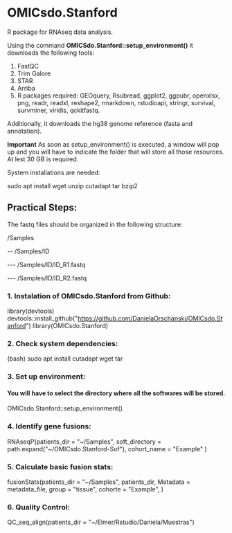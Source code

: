# OMICsdo.Stanford

R package for RNAseq data analysis.

Using the command **OMICSdo.Stanford::setup_environment()** it downloads the following tools:
1. FastQC
2. Trim Galore
3. STAR
4. Arriba
5. R packages required:
   GEOquery, Rsubread, ggplot2, ggpubr, openxlsx, png, readr, readxl, reshape2, rmarkdown, rstudioapi, stringr, survival, survminer, viridis, qckitfastq.

Additionally, it downloads the hg38 genome reference (fasta and annotation).

**Important** As soon as setup_environment() is executed, a window will pop up and you will have to indicate the folder that will store all those resources. At lest 30 GB is required.

System installations are needed:

sudo apt install wget unzip cutadapt tar bzip2

## Practical Steps:

The fastq files should be organized in the following structure:

/Samples

--  /Samples/ID

---     /Samples/ID/ID_R1.fastq

---     /Samples/ID/ID_R2.fastq
            

### 1. Instalation of OMICsdo.Stanford from Github:

library(devtools)
devtools::install_github("https://github.com/DanielaOrschanski/OMICsdo.Stanford")
library(OMICsdo.Stanford)

### 2. Check system dependencies:
(bash)
sudo apt install cutadapt wget tar


### 3. Set up environment:
#### You will have to select the directory where all the softwares will be stored.

OMICsdo.Stanford::setup_environment()

### 4. Identify gene fusions:
RNAseqP(patients_dir = "~/Samples", 
        soft_directory = path.expand("~/OMICsdo.Stanford-Sof"), 
        cohort_name = "Example"
        )

### 5. Calculate  basic fusion stats:
fusionStats(patients_dir = "~/Samples",
            patients_dir, 
            Metadata = metadata_file, 
            group = "tissue", 
            cohorte = "Example", 
            )


### 6. Quality Control:
QC_seq_align(patients_dir =  "~/Elmer/Rstudio/Daniela/Muestras")

